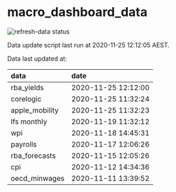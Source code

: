 
<!-- README.md is generated from README.Rmd. Please edit that file -->

# macro\_dashboard\_data

<!-- badges: start -->

![refresh-data
status](https://github.com/MattCowgill/macro_dashboard_data/workflows/refresh-data/badge.svg)

<!-- badges: end -->

Data update script last run at 2020-11-25 12:12:05 AEST.

Data last updated at:

| data            | date                |
| :-------------- | :------------------ |
| rba\_yields     | 2020-11-25 12:12:00 |
| corelogic       | 2020-11-25 11:32:24 |
| apple\_mobility | 2020-11-25 11:32:23 |
| lfs monthly     | 2020-11-19 11:32:12 |
| wpi             | 2020-11-18 14:45:31 |
| payrolls        | 2020-11-17 12:06:26 |
| rba\_forecasts  | 2020-11-15 12:05:26 |
| cpi             | 2020-11-12 14:34:36 |
| oecd\_minwages  | 2020-11-11 13:39:52 |
